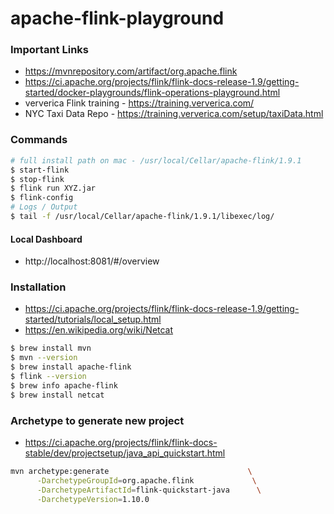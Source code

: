 # apache-flink-playground

### Important Links
- https://mvnrepository.com/artifact/org.apache.flink
- https://ci.apache.org/projects/flink/flink-docs-release-1.9/getting-started/docker-playgrounds/flink-operations-playground.html
- ververica Flink training - https://training.ververica.com/
- NYC Taxi Data Repo - https://training.ververica.com/setup/taxiData.html

### Commands
```sh
# full install path on mac - /usr/local/Cellar/apache-flink/1.9.1
$ start-flink
$ stop-flink
$ flink run XYZ.jar
$ flink-config
# Logs / Output
$ tail -f /usr/local/Cellar/apache-flink/1.9.1/libexec/log/
```

#### Local Dashboard
- http://localhost:8081/#/overview


### Installation
- https://ci.apache.org/projects/flink/flink-docs-release-1.9/getting-started/tutorials/local_setup.html
- https://en.wikipedia.org/wiki/Netcat
```sh
$ brew install mvn
$ mvn --version
$ brew install apache-flink
$ flink --version
$ brew info apache-flink
$ brew install netcat
```


### Archetype to generate new project
- https://ci.apache.org/projects/flink/flink-docs-stable/dev/projectsetup/java_api_quickstart.html
```sh
mvn archetype:generate                               \
      -DarchetypeGroupId=org.apache.flink             \
      -DarchetypeArtifactId=flink-quickstart-java      \
      -DarchetypeVersion=1.10.0
```
